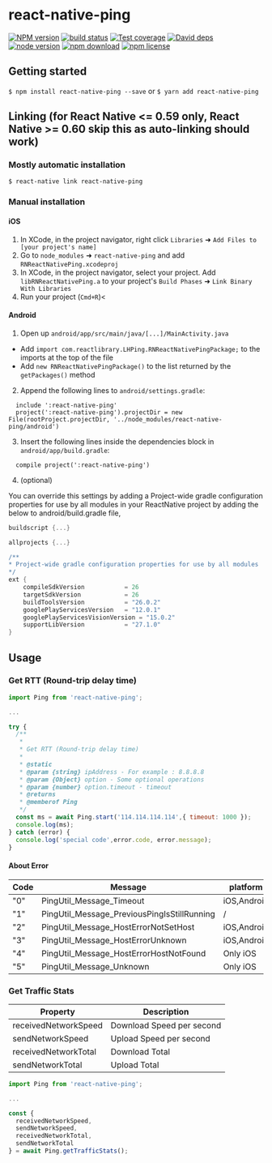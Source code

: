 # react-native-ping

[![NPM version][npm-image]][npm-url] [![build status][travis-image]][travis-url] [![Test coverage][coveralls-image]][coveralls-url] [![David deps][david-image]][david-url] [![node version][node-image]][node-url] [![npm download][download-image]][download-url] [![npm license][license-image]][download-url]

[npm-image]: https://img.shields.io/npm/v/react-native-ping.svg?style=flat-square
[npm-url]: https://npmjs.org/package/react-native-ping
[travis-image]: https://img.shields.io/travis/RoJoHub/react-native-ping.svg?style=flat-square
[travis-url]: https://travis-ci.org/RoJoHub/react-native-ping
[coveralls-image]: https://img.shields.io/coveralls/RoJoHub/react-native-ping.svg?style=flat-square
[coveralls-url]: https://coveralls.io/r/RoJoHub/react-native-ping?branch=master
[david-image]: https://img.shields.io/david/RoJoHub/react-native-ping.svg?style=flat-square
[david-url]: https://david-dm.org/RoJoHub/react-native-ping
[node-image]: https://img.shields.io/badge/node.js-%3E=_4.0-green.svg?style=flat-square
[node-url]: http://nodejs.org/download/
[download-image]: https://img.shields.io/npm/dm/react-native-ping.svg?style=flat-square
[download-url]: https://npmjs.org/package/react-native-ping
[license-image]: https://img.shields.io/npm/l/react-native-ping.svg

## Getting started

`$ npm install react-native-ping --save`
or
`$ yarn add react-native-ping`

## Linking (for React Native <= 0.59 only, React Native >= 0.60 skip this as auto-linking should work)

### Mostly automatic installation

`$ react-native link react-native-ping`

### Manual installation

#### iOS

1. In XCode, in the project navigator, right click `Libraries` ➜ `Add Files to [your project's name]`
2. Go to `node_modules` ➜ `react-native-ping` and add `RNReactNativePing.xcodeproj`
3. In XCode, in the project navigator, select your project. Add `libRNReactNativePing.a` to your project's `Build Phases` ➜ `Link Binary With Libraries`
4. Run your project (`Cmd+R`)<

#### Android

1. Open up `android/app/src/main/java/[...]/MainActivity.java`

- Add `import com.reactlibrary.LHPing.RNReactNativePingPackage;` to the imports at the top of the file
- Add `new RNReactNativePingPackage()` to the list returned by the `getPackages()` method

2. Append the following lines to `android/settings.gradle`:

```
  include ':react-native-ping'
  project(':react-native-ping').projectDir = new File(rootProject.projectDir, '../node_modules/react-native-ping/android')
```

3. Insert the following lines inside the dependencies block in `android/app/build.gradle`:

```
  compile project(':react-native-ping')
```

4. (optional)

You can override this settings by adding a Project-wide gradle configuration properties for use by all modules in your ReactNative project by adding the below to android/build.gradle file,

```gradle
buildscript {...}

allprojects {...}

/**
* Project-wide gradle configuration properties for use by all modules
*/
ext {
    compileSdkVersion           = 26
    targetSdkVersion            = 26
    buildToolsVersion           = "26.0.2"
    googlePlayServicesVersion   = "12.0.1"
    googlePlayServicesVisionVersion = "15.0.2"
    supportLibVersion           = "27.1.0"
}
```

## Usage

### Get RTT (Round-trip delay time)

```javascript
import Ping from 'react-native-ping';

...

try {
  /**
   *
   * Get RTT (Round-trip delay time)
   *
   * @static
   * @param {string} ipAddress - For example : 8.8.8.8
   * @param {Object} option - Some optional operations
   * @param {number} option.timeout - timeout
   * @returns
   * @memberof Ping
   */
  const ms = await Ping.start('114.114.114.114',{ timeout: 1000 });
  console.log(ms);
} catch (error) {
  console.log('special code',error.code, error.message);
}
```

#### About Error

| Code | Message                                    | platform    |
| ---- | ------------------------------------------ | ----------- |
| "0"  | PingUtil_Message_Timeout                   | iOS,Android |
| "1"  | PingUtil_Message_PreviousPingIsStillRunning | /           |
| "2"  | PingUtil_Message_HostErrorNotSetHost       | iOS,Android |
| "3"  | PingUtil_Message_HostErrorUnknown          | iOS,Android |
| "4"  | PingUtil_Message_HostErrorHostNotFound     | Only iOS    |
| "5"  | PingUtil_Message_Unknown                   | Only iOS    |

### Get Traffic Stats

| Property             | Description               |
| -------------------- | ------------------------- |
| receivedNetworkSpeed | Download Speed per second |
| sendNetworkSpeed     | Upload Speed per second   |
| receivedNetworkTotal | Download Total            |
| sendNetworkTotal     | Upload Total              |

```javascript
import Ping from 'react-native-ping';

...

const {
  receivedNetworkSpeed,
  sendNetworkSpeed,
  receivedNetworkTotal,
  sendNetworkTotal
} = await Ping.getTrafficStats();
```
